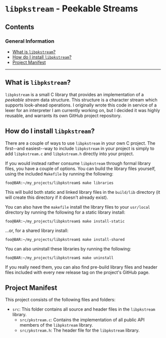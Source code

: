 # `libpkstream` - Peekable Streams

## Contents

### General Information

- [What is `libpkstream`?](#what-is-libpkstream)
- [How do I install `libpkstream`?](#how-do-i-install-libpkstream)
- [Project Manifest](#project-manifest)

---

## What is `libpkstream`?

`libpkstream` is a small C library that provides an implementation of a _peekable stream_ data structure. This structure is a character stream which supports look-ahead operations. I originally wrote this code in service of a lexer for an interpreter I am currently working on, but I decided it was highly reusable, and warrants its own GitHub project repository.

## How do I install `libpkstream`?

There are a couple of ways to use `libpkstream` in your own C project. The first--and easiest--way to include `libpkstream` in your project is simply to add `libpkstream.c` and `libpkstream.h` directly into your project.

If you would instead rather consume `libpkstream` through formal library files, you have a couple of options. You can build the library files yourself, using the included `Makefile` by running the following:

```console
foo@BAR:~/my_projects/libpkstream$ make libraries 
```

This will build both static and linked library files in the `build/lib` directory (it will create this directory if it doesn't already exist).

You can also have the `makefile` install the library files to your `usr/local` directory by running the following for a static library install:

```console
foo@BAR:~/my_projects/libpkstream$ make install-static
```
...or, for a shared library install:

```console
foo@BAR:~/my_projects/libpkstream$ make install-shared
```

You can also uninstall these libraries by running the following:

```console
foo@BAR:~/my_projects/libpkstream$ make uninstall
```

If you really need them, you can also find pre-build library files and header files included with every new release tag on the project's GitHub page.

## Project Manifest

This project consists of the following files and folders:

- `src`: This folder contains all source and header files in the `libpkstream` library.
    - `src/pkstream.c`: Contains the implementation of all public API members of the `libpkstream` library.
    - `src/pkstream.h`: The header file for the `libpkstream` library.